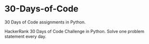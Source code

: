 # 30-Days-of-Code
30 Days of Code assignments in Python.

HackerRank 30 Days of Code Challenge in Python. Solve one problem statement every day.
